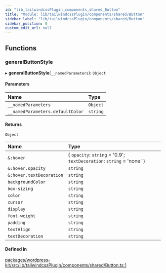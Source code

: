 ```yaml
---
id: "lib_tailwindcssPlugin_components_shared_Button"
title: "Module: lib/tailwindcssPlugin/components/shared/Button"
sidebar_label: "lib/tailwindcssPlugin/components/shared/Button"
sidebar_position: 0
custom_edit_url: null
---
```


## Functions

### generalButtonStyle

▸ **generalButtonStyle**(`__namedParameters`): `Object`

#### Parameters

| Name | Type |
| :------ | :------ |
| `__namedParameters` | `Object` |
| `__namedParameters.defaultColor` | `string` |

#### Returns

`Object`

| Name | Type |
| :------ | :------ |
| `&:hover` | { `opacity`: `string` = '0.9'; `textDecoration`: `string` = 'none' } |
| `&:hover.opacity` | `string` |
| `&:hover.textDecoration` | `string` |
| `backgroundColor` | `string` |
| `box-sizing` | `string` |
| `color` | `string` |
| `cursor` | `string` |
| `display` | `string` |
| `font-weight` | `string` |
| `padding` | `string` |
| `textAlign` | `string` |
| `textDecoration` | `string` |

#### Defined in

[packages/wordpress-kit/src/lib/tailwindcssPlugin/components/shared/Button.ts:1](https://github.com/pantheon-systems/decoupled-kit-js/blob/e10f27e/packages/wordpress-kit/src/lib/tailwindcssPlugin/components/shared/Button.ts#L1)
